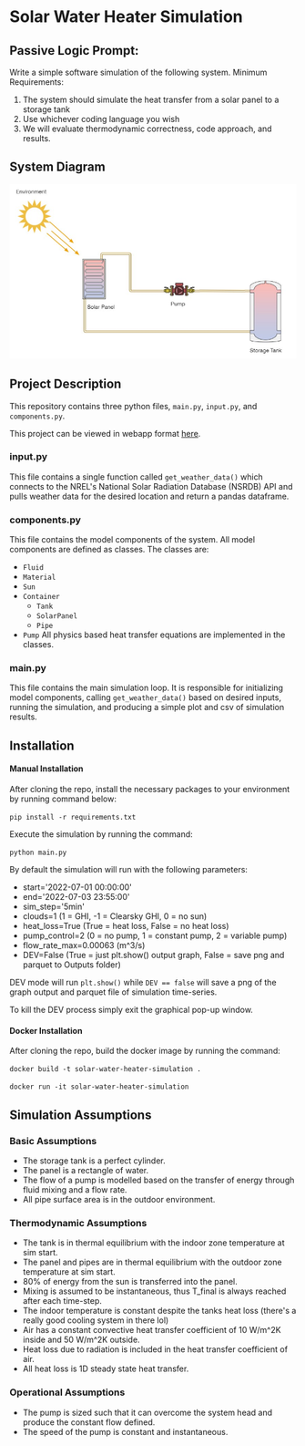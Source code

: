 # Solar Water Heater Simulation

## Passive Logic Prompt:

Write a simple software simulation of the following system.
Minimum Requirements:
1. The system should simulate the heat transfer from a solar panel to a storage tank
2. Use whichever coding language you wish
3. We will evaluate thermodynamic correctness, code approach, and results.


## System Diagram
![system-diagram](Images/system-diagram.jpg)

## Project Description
This repository contains three python files, `main.py`, `input.py`, and `components.py`.

This project can be viewed in webapp format [here](https://thermal-simulation.streamlit.app/The-Simulation).

### input.py
This file contains a single function called `get_weather_data()` which connects to the NREL's National Solar Radiation Database (NSRDB) API and pulls  weather data for the desired location and return a pandas dataframe.

### components.py
This file contains the model components of the system. All model components are defined as classes. The classes are:
- `Fluid`
- `Material`
- `Sun`
- `Container`
    - `Tank`
    - `SolarPanel`
    - `Pipe`
- `Pump`
All physics based heat transfer equations are implemented in the classes.

### main.py
This file contains the main simulation loop. It is responsible for initializing model components, calling `get_weather_data()` based on desired inputs, running the simulation, and producing a simple plot and csv of simulation results.

## Installation
#### Manual Installation
After cloning the repo, install the necessary packages to your environment by running command below:  

`pip install -r requirements.txt`

Execute the simulation by running the command:  

`python main.py`  

By default the simulation will run with the following parameters:
- start='2022-07-01 00:00:00'
- end='2022-07-03 23:55:00'
- sim_step='5min'
- clouds=1 (1 = GHI, -1 = Clearsky GHI, 0 = no sun)
- heat_loss=True (True = heat loss, False = no heat loss)
- pump_control=2 (0 = no pump, 1 = constant pump, 2 = variable pump)
- flow_rate_max=0.00063 (m^3/s)
- DEV=False (True = just plt.show() output graph, False = save png and parquet to Outputs folder)

 DEV mode will run `plt.show()` while `DEV == false` will save a png of the graph output and parquet file of simulation time-series. 
 
To kill the DEV process simply exit the graphical pop-up window.

#### Docker Installation
After cloning the repo, build the docker image by running the command:  

`docker build -t solar-water-heater-simulation .`  

`docker run -it solar-water-heater-simulation`

## Simulation Assumptions

### Basic Assumptions
- The storage tank is a perfect cylinder.
- The panel is a rectangle of water. 
- The flow of a pump is modelled based on the transfer of energy through fluid mixing and
a flow rate.
- All pipe surface area is in the outdoor environment. 

### Thermodynamic Assumptions
- The tank is in thermal equilibrium with the indoor zone temperature at sim start.
- The panel and pipes are in thermal equilibrium with the outdoor zone temperature at sim start.
- 80% of energy from the sun is transferred into the panel.
- Mixing is assumed to be instantaneous, thus T_final is always reached after each time-step.
- The indoor temperature is constant despite the tanks heat loss (there's a really good cooling system in there lol)
- Air has a constant convective heat transfer coefficient of 10 W/m^2K inside and 50 W/m^2K outside.
- Heat loss due to radiation is included in the heat transfer coefficient of air.
- All heat loss is 1D steady state heat transfer.

### Operational Assumptions
- The pump is sized such that it can overcome the system head and produce the constant flow defined.
- The speed of the pump is constant and instantaneous.
